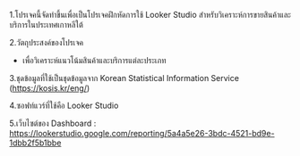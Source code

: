 1.โปรเจคนี้จัดทำขึ้นเพื่อเป็นโปรเจคฝึกหัดการใช้ Looker Studio สำหรับวิเคราะห์การขายสินค้าและบริการในประเทศเกาหลีใต้

2.วัตถุประสงค์ของโปรเจค
  - เพื่อวิเคราะห์แนวโน้มสินค้าและบริการแต่ละประเภท

3.ชุดข้อมูลที่ใช้เป็นชุดข้อมูลจาก Korean Statistical Information Service (https://kosis.kr/eng/)

4.ซอฟท์แวร์ที่ใช้คือ Looker Studio

5.เว็บไซต์ของ Dashboard : https://lookerstudio.google.com/reporting/5a4a5e26-3bdc-4521-bd9e-1dbb2f5b1bbe
